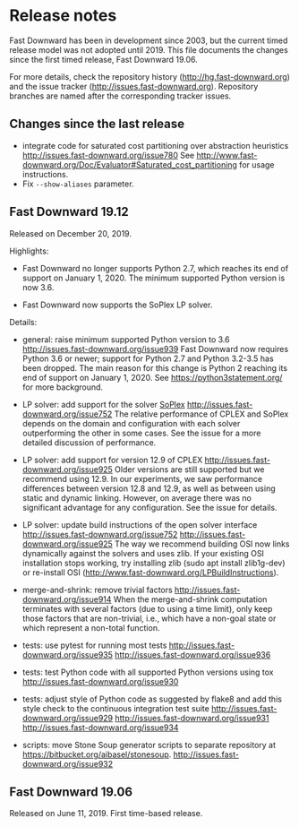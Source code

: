 # Release notes

Fast Downward has been in development since 2003, but the current
timed release model was not adopted until 2019. This file documents
the changes since the first timed release, Fast Downward 19.06.

For more details, check the repository history
(<http://hg.fast-downward.org>) and the issue tracker
(<http://issues.fast-downward.org>). Repository branches are named
after the corresponding tracker issues.

## Changes since the last release

- integrate code for saturated cost partitioning over abstraction heuristics
  <http://issues.fast-downward.org/issue780>
  See http://www.fast-downward.org/Doc/Evaluator#Saturated_cost_partitioning
  for usage instructions.
- Fix `--show-aliases` parameter.

## Fast Downward 19.12

Released on December 20, 2019.

Highlights:

- Fast Downward no longer supports Python 2.7, which reaches its end
  of support on January 1, 2020. The minimum supported Python version
  is now 3.6.

- Fast Downward now supports the SoPlex LP solver.

Details:

- general: raise minimum supported Python version to 3.6
  <http://issues.fast-downward.org/issue939>
  Fast Downward now requires Python 3.6 or newer; support for Python 2.7 and
  Python 3.2-3.5 has been dropped. The main reason for this change is Python 2
  reaching its end of support on January 1, 2020. See
  https://python3statement.org/ for more background.

- LP solver: add support for the solver [SoPlex](https://soplex.zib.de/)
  <http://issues.fast-downward.org/issue752>
  The relative performance of CPLEX and SoPlex depends on the domain and
  configuration with each solver outperforming the other in some cases.
  See the issue for a more detailed discussion of performance.

- LP solver: add support for version 12.9 of CPLEX
  <http://issues.fast-downward.org/issue925>
  Older versions are still supported but we recommend using 12.9.
  In our experiments, we saw performance differences between version
  12.8 and 12.9, as well as between using static and dynamic linking.
  However, on average there was no significant advantage for any
  configuration. See the issue for details.

- LP solver: update build instructions of the open solver interface
  <http://issues.fast-downward.org/issue752>
  <http://issues.fast-downward.org/issue925>
  The way we recommend building OSI now links dynamically against the
  solvers and uses zlib. If your existing OSI installation stops
  working, try installing zlib (sudo apt install zlib1g-dev) or
  re-install OSI (http://www.fast-downward.org/LPBuildInstructions).

- merge-and-shrink: remove trivial factors
  <http://issues.fast-downward.org/issue914>
  When the merge-and-shrink computation terminates with several factors
  (due to using a time limit), only keep those factors that are
  non-trivial, i.e., which have a non-goal state or which represent a
  non-total function.

- tests: use pytest for running most tests
  <http://issues.fast-downward.org/issue935>
  <http://issues.fast-downward.org/issue936>

- tests: test Python code with all supported Python versions using tox
  <http://issues.fast-downward.org/issue930>

- tests: adjust style of Python code as suggested by flake8 and add this style
  check to the continuous integration test suite
  <http://issues.fast-downward.org/issue929>
  <http://issues.fast-downward.org/issue931>
  <http://issues.fast-downward.org/issue934>

- scripts: move Stone Soup generator scripts to separate repository at
  https://bitbucket.org/aibasel/stonesoup.
  <http://issues.fast-downward.org/issue932>

## Fast Downward 19.06

Released on June 11, 2019.
First time-based release.
